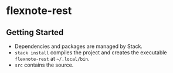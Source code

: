 # flexnote-rest
## Getting Started
- Dependencies and packages are managed by Stack.
- `stack install` compiles the project and creates the executable `flexnote-rest` at `~/.local/bin`.
- `src` contains the source.
